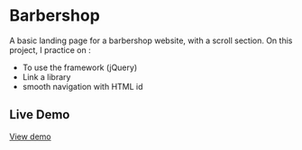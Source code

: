 # Barbershop
A basic landing page for a barbershop website, with a scroll section.
On this project, I practice on :
* To use the framework (jQuery)
* Link a library
* smooth navigation with HTML id

## Live Demo

[View demo](https://patriciamasioni.github.io/Barbershop/)
